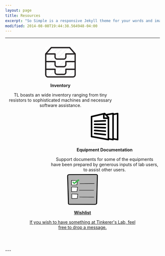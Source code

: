```yaml
---
layout: page
title: Resources
excerpt: "So Simple is a responsive Jekyll theme for your words and images."
modified: 2014-08-08T19:44:38.564948-04:00
---
```


---
<div id="family">
	<div id="top">
		<a href="/inventory">
			<div id="left">
				<center>
					<img src="/images/inventory.png" alt="Inventory" height="100" width="100">
					<p><b>Inventory</b></p>
					<p>TL boasts an wide inventory ranging from tiny resistors to sophisticated machines and necessary software assistance.</p>
				</center>
			</div>
		</a>
		<a href="/documentation">
			<div id="right">
				<center>
					<img src="/images/documentation.png" alt="Equipment Documentation" height="100" width="100">
					<p><b>Equipment Documentation</b></p>
					<p>Support documents for some of the equipments have been prepared by generous inputs of lab users, to assist other users.</p><br>
				</center>
			</div>
		</a>
	</div>
	<br>
	<center>
		<a href="/wishlist">
			<div id="bottom">
				<center>
					<img src="/images/wishlist.png" alt="Wishlist" height="100" width="100">
					<p><b>Wishlist</b></p>
					<p>If you wish to have something at Tinkerer's Lab, feel free to drop a message.</p>
				</center>
			</div>
		</a>
	</center>
	<br>
</div>
---

<style type="text/css">

#left{
	float: left;
	padding: 5px 5px 5px 5px;
	clear: left;
}
#right{
	float: right;
	padding: 5px 5px 5px 5px;
	clear: right;
}
#left, #right, #bottom {
	height: 200px;
	width: 350px;
}
#top{
	position: relative;
	margin:0px 0px 150px 0px;
	clear: both;
}
#family{
	height: 650px;
	padding: 10px 0px 10px 0px;
}
#bottom{
	position: relative;
	padding: 50px 5px 5px 5px;
	margin: 50px 0px 10px 0px;
}
</style>